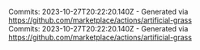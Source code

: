 Commits: 2023-10-27T20:22:20.140Z - Generated via https://github.com/marketplace/actions/artificial-grass
<br>
Commits: 2023-10-27T20:22:20.140Z - Generated via https://github.com/marketplace/actions/artificial-grass
<br>
